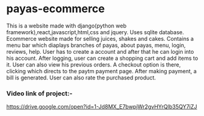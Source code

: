# payas-ecommerce
This is a website made with django(python web framework),react,javascript,html,css and jquery. Uses sqlite database.
Ecommerce website made for selling juices, shakes and cakes.
Contains a menu bar which diaplays branches of payas, about payas, menu, login, reviews, help.
User has to create a account and after that he can login into his account.
After logging, user can create a shopping cart and add items to it.
User can also view his previous orders.
A checkout option is there, clicking which directs to the paytm payment page.
After making payment, a bill is generated.
User can also rate the purchased product.



### Video link of project:-

https://drive.google.com/open?id=1-Jd8MX_E7bwpjWr2gvHYrQlb35QY7iZJ
